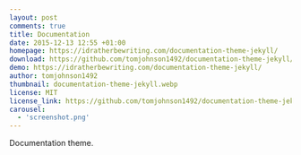 ```yaml
---
layout: post
comments: true
title: Documentation
date: 2015-12-13 12:55 +01:00
homepage: https://idratherbewriting.com/documentation-theme-jekyll/
download: https://github.com/tomjohnson1492/documentation-theme-jekyll/archive/gh-pages.zip
demo: https://idratherbewriting.com/documentation-theme-jekyll/
author: tomjohnson1492
thumbnail: documentation-theme-jekyll.webp
license: MIT
license_link: https://github.com/tomjohnson1492/documentation-theme-jekyll/blob/gh-pages/licenses/LICENSE.txt
carousel:
  - 'screenshot.png'
---
```


Documentation theme.
